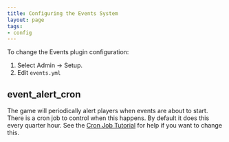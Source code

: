 ```yaml
---
title: Configuring the Events System
layout: page
tags:
- config
---
```


To change the Events plugin configuration:

1. Select Admin -> Setup.
2. Edit `events.yml`

## event_alert_cron

The game will periodically alert players when events are about to start.  There is a cron job to control when this happens.  By default it does this every quarter hour.  See the [Cron Job Tutorial](http://www.aresmush.com/tutorials/code/cron) for help if you want to change this.